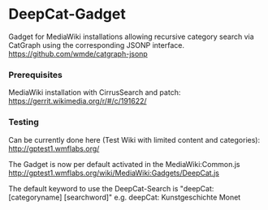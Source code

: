 # DeepCat-Gadget

Gadget for MediaWiki installations allowing recursive category search via CatGraph using the corresponding JSONP interface.
https://github.com/wmde/catgraph-jsonp

### Prerequisites

MediaWiki installation with CirrusSearch and patch:
https://gerrit.wikimedia.org/r/#/c/191622/

### Testing

Can be currently done here (Test Wiki with limited content and categories): 
http://gptest1.wmflabs.org/

The Gadget is now per default activated in the MediaWiki:Common.js
http://gptest1.wmflabs.org/wiki/MediaWiki:Gadgets/DeepCat.js 

The default keyword to use the DeepCat-Search is "deepCat: [categoryname] [searchword]" e.g.
    deepCat: Kunstgeschichte Monet